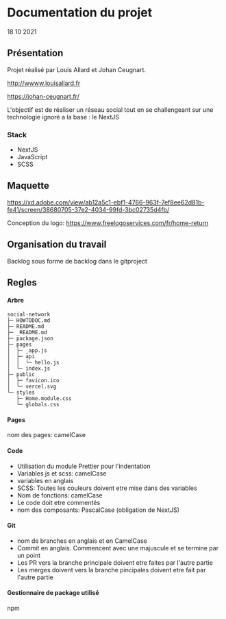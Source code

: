 # Documentation du projet
18 10 2021
## Présentation

Projet réalisé par Louis Allard et Johan Ceugnart.

http://wwww.louisallard.fr

https://johan-ceugnart.fr/

L'objectif est de réaliser un réseau social  tout en se challengeant sur une technologie ignoré a la base : le NextJS

### Stack

- NextJS
- JavaScript
- SCSS

## Maquette

https://xd.adobe.com/view/ab12a5c1-ebf1-4766-963f-7ef8ee62d81b-fe41/screen/38680705-37e2-4034-99fd-3bc02735d4fb/

Conception du logo: https://www.freelogoservices.com/fr/home-return

## Organisation du travail

Backlog sous forme de backlog dans le gitproject

## Regles 

#### Arbre

```
social-network
├─ HOWTODOC.md
├─ README.md
├─ _README.md
├─ package.json
├─ pages
│  ├─ _app.js
│  ├─ api
│  │  └─ hello.js
│  └─ index.js
├─ public
│  ├─ favicon.ico
│  └─ vercel.svg
└─ styles
   ├─ Home.module.css
   └─ globals.css

```

#### Pages

nom des pages: camelCase

#### Code

- Utilisation du module Prettier pour l'indentation
- Variables js et scss: camelCase
- variables en anglais
- SCSS: Toutes les couleurs doivent etre mise dans des variables
- Nom de fonctions: camelCase
- Le code doit etre commentés
- nom des composants: PascalCase (obligation de NextJS)

#### Git

- nom de branches en anglais et en CamelCase
- Commit en anglais. Commencent avec une majuscule et se termine par un point
- Les PR vers la branche principale doivent etre faites par l'autre partie
- Les merges doivent vers la branche pincipales doivent etre fait par l'autre partie

#### Gestionnaire de package utilisé

npm